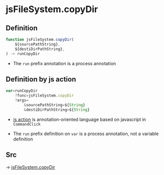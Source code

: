 # jsFileSystem.copyDir

## Definition

```js.js
function jsFileSystem.copyDir(
	${sourcePathString},
	${destiDirPathString},
) -> runCopyDir
```

- The `run` prefix annotation is a process annotation
## Definition by js action

```js.js
var=runCopyDir
	?func=jsFileSystem.copyDir
	?args=
		&sourcePathString=${String}
		&destiDirPathString=${String}
```

- [js action](#) is annotation-oriented language based on javascript in `CommandClick`

- The `run` prefix definition on `var` is a process annotation, not a variable definition

## Src

-> [jsFileSystem.copyDir](https://github.com/puutaro/CommandClick/blob/master/app/src/main/java/com/puutaro/commandclick/fragment_lib/terminal_fragment/js_interface/file/JsFileSystem.kt#L240)


